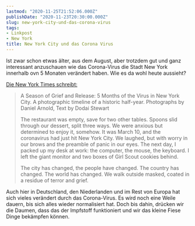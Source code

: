 ```yaml
---
lastmod: "2020-11-25T21:52:06.000Z"
publishDate: "2020-11-23T20:30:00.000Z"
slug: new-york-city-und-das-corona-virus
tags:
- Linkpost
- New York
title: New York City und das Corona Virus
---
```


Ist zwar schon etwas älter, aus dem August, aber trotzdem gut und ganz interessant anzuschauen wie das Corona-Virus die Stadt New York innerhalb ovn 5 Monaten verändert haben. Wie es da wohl heute aussieht?

[Die New York Times schreibt:]( https://www.nytimes.com/2020/08/07/style/coronavirus-nyc-historic-season.html)

> A Season of Grief and Release: 5 Months of the Virus in New York City. A photographic timeline of a historic half-year. Photographs by Daniel Arnold, Text by Dodai Stewart
>
> The restaurant was empty, save for two other tables. Spoons slid through our dessert, split three ways. We were anxious but determined to enjoy it, somehow. It was March 10, and the coronavirus had just hit New York City. We laughed, but with worry in our brows and the preamble of panic in our eyes. The next day, I packed up my desk at work: the computer, the mouse, the keyboard. I left the giant monitor and two boxes of Girl Scout cookies behind.
>
> The city has changed, the people have changed. The country has changed. The world has changed. We walk outside masked, coated in a residue of terror and grief.

Auch hier in Deutschland, den Niederlanden und im Rest von Europa hat sich vieles verändert durch das Corona-Virus. Es wird noch eine Weile dauern, bis sich alles wieder normalisiert hat. Doch bis dahin, drücken wir die Daumen, dass das der Impfstoff funktioniert und wir das kleine Fiese Dinge bekämpfen können. 

<!--more-->
